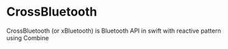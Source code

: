 # CrossBluetooth
CrossBluetooth (or xBluetooth) is Bluetooth API in swift with reactive pattern using Combine   
